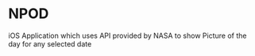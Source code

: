 # NPOD
iOS Application which uses API provided by NASA to show Picture of the day for any selected date
